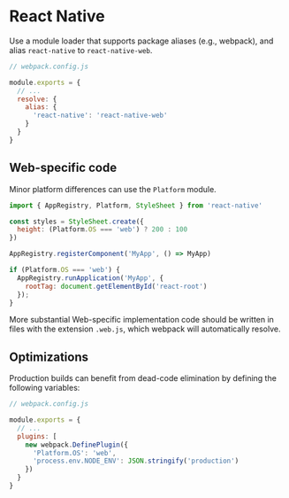 # React Native

Use a module loader that supports package aliases (e.g., webpack), and alias
`react-native` to `react-native-web`.

```js
// webpack.config.js

module.exports = {
  // ...
  resolve: {
    alias: {
      'react-native': 'react-native-web'
    }
  }
}
```

## Web-specific code

Minor platform differences can use the `Platform` module.

```js
import { AppRegistry, Platform, StyleSheet } from 'react-native'

const styles = StyleSheet.create({
  height: (Platform.OS === 'web') ? 200 : 100
})

AppRegistry.registerComponent('MyApp', () => MyApp)

if (Platform.OS === 'web') {
  AppRegistry.runApplication('MyApp', {
    rootTag: document.getElementById('react-root')
  });
}
```

More substantial Web-specific implementation code should be written in files
with the extension `.web.js`, which webpack will automatically resolve.

## Optimizations

Production builds can benefit from dead-code elimination by defining the
following variables:

```js
// webpack.config.js

module.exports = {
  // ...
  plugins: [
    new webpack.DefinePlugin({
      'Platform.OS': 'web',
      'process.env.NODE_ENV': JSON.stringify('production')
    })
  }
}
```
